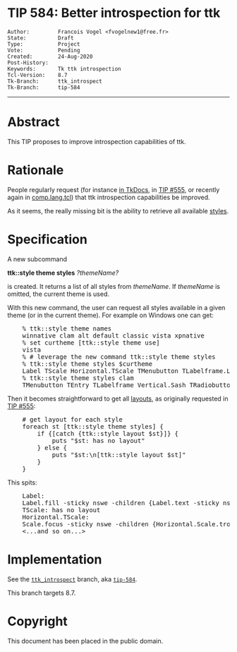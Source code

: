 # TIP 584: Better introspection for ttk
	Author:         Francois Vogel <fvogelnew1@free.fr>
	State:          Draft
	Type:           Project
	Vote:           Pending
	Created:        24-Aug-2020
	Post-History:   
	Keywords:       Tk ttk introspection
	Tcl-Version:    8.7
	Tk-Branch:      ttk_introspect
	Tk-Branch:      tip-584
-----

# Abstract

This TIP proposes to improve introspection capabilities of ttk.

# Rationale

People regularly request (for instance
[in TkDocs](https://tkdocs.com/tutorial/styles.html#using),
in [TIP #555](https://core.tcl-lang.org/tips/doc/trunk/tip/555.md),
or recently again in
[comp.lang.tcl](https://groups.google.com/d/msg/comp.lang.tcl/5E9kGZ5wEHQ/74JAo7-bAwAJ))
that ttk introspection capabilities be improved.

As it seems, the really missing bit is the ability to retrieve all available <u>styles</u>.

# Specification

A new subcommand

<b>ttk::style theme styles</b> <i>?themeName?</i>

is created.
It returns a list of all styles from <i>themeName</i>. If <i>themeName</i>
is omitted, the current theme is used.

With this new command, the user can request all styles available in a given
theme (or in the current theme). For example on Windows one can get:

<pre>
    % ttk::style theme names
    winnative clam alt default classic vista xpnative
    % set curtheme [ttk::style theme use]
    vista
    % # leverage the new command ttk::style theme styles
    % ttk::style theme styles $curtheme
    Label TScale Horizontal.TScale TMenubutton TLabelframe.Label Vertical.TProgressbar TEntry TRadiobutton TButton Heading Toolbutton TNotebook.Tab ComboboxPopdownFrame Treeview Vertical.TScale TCombobox TNotebook TProgressbar Horizontal.TProgressbar . TCheckbutton Item TSpinbox Tab
    % ttk::style theme styles clam
    TMenubutton TEntry TLabelframe Vertical.Sash TRadiobutton Heading TButton TNotebook.Tab Toolbutton Treeview ComboboxPopdownFrame TCombobox TProgressbar . TCheckbutton Tab TSpinbox Horizontal.Sash Sash
</pre>


Then it becomes straightforward to get all <u>layouts</u>, as originally requested
in [TIP #555](https://core.tcl-lang.org/tips/doc/trunk/tip/555.md):

<pre>
    # get layout for each style
    foreach st [ttk::style theme styles] {
        if {[catch {ttk::style layout $st}]} {
            puts "$st: has no layout"
        } else {
            puts "$st:\n[ttk::style layout $st]"
        }
    }
</pre>

This spits:

<pre>
    Label:
    Label.fill -sticky nswe -children {Label.text -sticky nswe}
    TScale: has no layout
    Horizontal.TScale:
    Scale.focus -sticky nswe -children {Horizontal.Scale.trough -sticky nswe -children {Horizontal.Scale.track -sticky we Horizontal.Scale.slider -side left -sticky {}}}
    <...and so on...> 
</pre>


# Implementation

See the [`ttk_introspect`](https://core.tcl-lang.org/tk/timeline?r=ttk_introspect&unhide) branch, aka [`tip-584`](https://core.tcl-lang.org/tk/timeline?r=tip-584&unhide).

This branch targets 8.7.

# Copyright

This document has been placed in the public domain.
